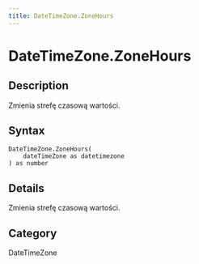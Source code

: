 ```yaml
---
title: DateTimeZone.ZoneHours
---
```


# DateTimeZone.ZoneHours


## Description

Zmienia strefę czasową wartości.


## Syntax

```powerquery
DateTimeZone.ZoneHours(
    dateTimeZone as datetimezone
) as number
```


## Details

Zmienia strefę czasową wartości.



## Category
DateTimeZone
